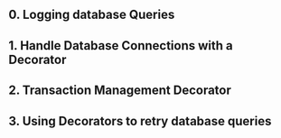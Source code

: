 ## 0. Logging database Queries
## 1. Handle Database Connections with a Decorator
## 2. Transaction Management Decorator
## 3. Using Decorators to retry database queries
